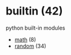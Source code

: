 # builtin (42)
python built-in modules

+ [math](math/README.md) (8)
+ [random](random/README.md) (34)
